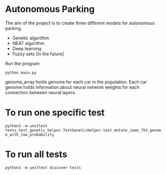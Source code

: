 # Autonomous Parking


The aim of the project is to create three different models for autonomous parking.

* Genetic algorithm
* NEAT algorithm
* Deep learning
* Fuzzy sets [In the future]

Run the program
 ```
python main.py
```

genome_array holds genome for each car in the population. Each car genome holds information about neural network weights for each connection between neural layers.


# To run one specific test 

`python3 -m unittest tests.test_genetic_helper.TestGeneticHelper.test_mutate_ieee_754_genome_with_low_probability`

# To run all tests 

`python3 -m unittest discover tests`
